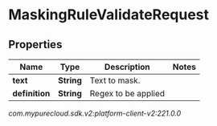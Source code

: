 # MaskingRuleValidateRequest


## Properties

| Name | Type | Description | Notes |
| ------------ | ------------- | ------------- | ------------- |
| **text** | **String** | Text to mask. |  |
| **definition** | **String** | Regex to be applied |  |




_com.mypurecloud.sdk.v2:platform-client-v2:221.0.0_
